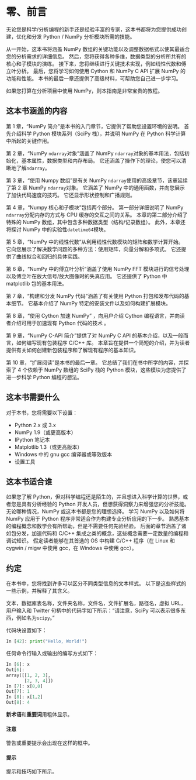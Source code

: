 # 零、前言

无论您是科学/分析编程的新手还是经验丰富的专家，这本书都将为您提供成功创建，优化和分发 Python / NumPy 分析模块所需的技能。

从一开始，这本书将涵盖 NumPy 数组的关键功能以及调整数据格式以使其最适合您的分析需求的详细信息。 然后，您将获得各种多维，数据类型的分析所共有的核心和子模块的演练。 接下来，您将继续进行关键技术实现，例如线性代数和傅立叶分析。 最后，您将学习如何使用 Cython 和 NumPy C API 扩展 NumPy 的功能和性能。 本书的最后一章还提供了高级材料，可帮助您自己进一步学习。

如果您打算在分析项目中使用 NumPy，则本指南是非常宝贵的教程。

## 这本书涵盖的内容

第 1 章，“NumPy 简介”是本书的入门章节，它提供了帮助您设置环境的说明。 首先介绍科学 Python 模块系列（SciPy 栈），并说明 NumPy 在 Python 科学计算中所起的关键作用。

第 2 章，“NumPy `ndarray`对象”涵盖了 NumPy `ndarray`对象的基本用法，包括初始化，基本属性，数据类型和内存布局。 它还涵盖了操作下的理论，使您可以清晰地了解`ndarray`。

第 3 章，“使用 Numpy 数组”是有关 NumPy `ndarray`使用的高级章节，该章延续了第 2 章 NumPy `ndarray`对象。 它涵盖了 NumPy 中的通用函数，并向您展示了加快代码速度的技巧。 它还显示形状控制和广播规则。

第 4 章，“Numpy 核心和子模块”包括两个部分。 第一部分详细说明了 NumPy `ndarray`分配内存的方式与 CPU 缓存的交互之间的关系。 本章的第二部分介绍了特殊的 NumPy 数组，其中包含多种数据类型（结构/记录数组）。 此外，本章还将探讨 NumPy 中的实验性`datetime64`模块。

第 5 章，“NumPy 中的线性代数”从利用线性代数模块的矩阵和数学计算开始。 它向您展示了解决数学问题的多种方法：使用矩阵，向量分解和多项式。 它还提供了曲线拟合和回归的具体实践。

第 6 章，“NumPy 中的傅立叶分析”涵盖了使用 NumPy FFT 模块进行的信号处理以及傅立叶在放大信号/放大图像时的失真应用。 它还提供了 Python 中 matplotlib 包的基本用法。

第 7 章，“构建和分发 NumPy 代码”涵盖了有关使用 Python 打包和发布代码的基本细节。 它基本介绍了 NumPy 特定的安装文件以及如何构建扩展模块。

第 8 章，“使用 Cython 加速 NumPy” ，向用户介绍 Cython 编程语言，并向读者介绍可用于加速现有 Python 代码的技术 。

第 9 章，“NumPy C-API 简介”提供了对 NumPy C API 的基本介绍，以及一般而言，如何编写现有包装程序 C/C++ 库。 本章旨在提供一个简短的介绍，并为读者提供有关如何创建新包装程序和了解现有程序的基本知识。

第 10 章，“扩展阅读”是本书的最后一章。 它总结了我们在书中所学的内容，并探索了 4 个依赖于 NumPy 数组的 SciPy 栈的 Python 模块，这些模块为您提供了进一步科学 Python 编程的想法。

## 这本书需要什么

对于本书，您将需要以下设置：

*   Python 2.x 或 3.x
*   NumPy 1.9（或更高版本）
*   IPython 笔记本
*   Matplotlib 1.3（或更高版本）
*   Windows 中的 gnu gcc 编译器或等效版本
*   设置工具

## 这本书适合谁

如果您了解 Python，但对科学编程还是陌生的，并且想进入科学计算的世界，或者您是具有分析经验的 Python 开发人员，但想获得洞察力来增强您的分析技能。 无论哪种情况，NumPy 或这本书都是您的理想选择。 学习 NumPy 以及如何将 NumPy 应用于 Python 程序非常适合作为构建专业分析应用的下一步。 熟悉基本的编程概念和数学会有所帮助，但是不需要任何先验经验。 后面的章节涵盖了诸如包分发，加速代码和 C/C++ 集成之类的概念，这些概念需要一定数量的编程和调试知识。 假定读者能够在其首选的 OS 中构建 C/C++ 程序（在 Linux 和 cygwin / migw 中使用 gcc，在 Windows 中使用 gcc）。

## 约定

在本书中，您将找到许多可以区分不同类型信息的文本样式。 以下是这些样式的一些示例，并解释了其含义。

文本，数据库表名称，文件夹名称，文件名，文件扩展名，路径名，虚拟 URL，用户输入和 Twitter 句柄中的代码字如下所示：“请注意，SciPy 可以表示很多东西，例如名为`scipy`。”

代码块设置如下：

```py
In [42]: print("Hello, World!")
```

任何命令行输入或输出的编写方式如下：

```py
In [6]: x
Out[6]:
array([[1, 2, 3],
       [2, 3, 4]])
In [7]: x[0,0]
Out[7]: 1
In [8]: x[1,2]
Out[8]: 4

```

**新术语**和**重要词**用粗体显示。

#### 注意

警告或重要提示会出现在这样的框中。

#### 提示

提示和技巧如下所示。

